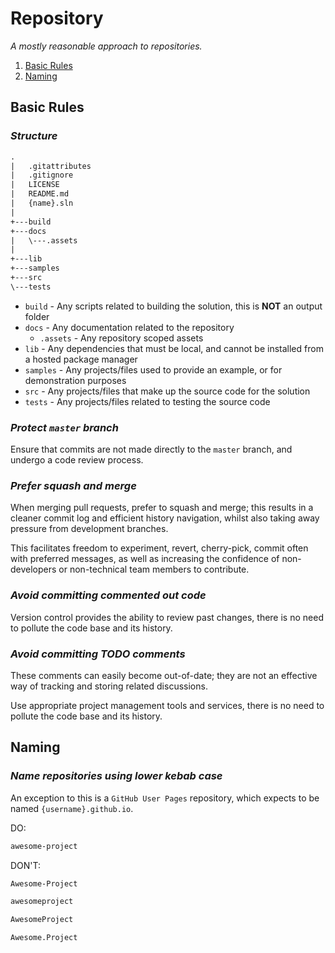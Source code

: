 # Repository

_A mostly reasonable approach to repositories._

1. [Basic Rules](#basic-rules)
2. [Naming](#naming)

## Basic Rules

### _Structure_

```txt
.
|   .gitattributes
|   .gitignore
|   LICENSE
|   README.md
|   {name}.sln
|
+---build
+---docs
|   \---.assets
|
+---lib
+---samples
+---src
\---tests
```

- `build` - Any scripts related to building the solution, this is **NOT** an output folder
- `docs` - Any documentation related to the repository
  - `.assets` - Any repository scoped assets
- `lib` - Any dependencies that must be local, and cannot be installed from a hosted package manager
- `samples` - Any projects/files used to provide an example, or for demonstration purposes
- `src` - Any projects/files that make up the source code for the solution
- `tests` - Any projects/files related to testing the source code

### _Protect `master` branch_

Ensure that commits are not made directly to the `master` branch, and undergo a code review process.

### _Prefer squash and merge_

When merging pull requests, prefer to squash and merge; this results in a cleaner commit log and efficient history navigation, whilst also taking away pressure from development branches.

This facilitates freedom to experiment, revert, cherry-pick, commit often with preferred messages, as well as increasing the confidence of non-developers or non-technical team members to contribute.

### _Avoid committing commented out code_

Version control provides the ability to review past changes, there is no need to pollute the code base and its history.

### _Avoid committing TODO comments_

These comments can easily become out-of-date; they are not an effective way of tracking and storing related discussions.

Use appropriate project management tools and services, there is no need to pollute the code base and its history.

## Naming

### _Name repositories using lower kebab case_

An exception to this is a `GitHub User Pages` repository, which expects to be named `{username}.github.io`.

DO:

```txt
awesome-project
```

DON'T:

```txt
Awesome-Project
```

```txt
awesomeproject
```

```txt
AwesomeProject
```

```txt
Awesome.Project
```
